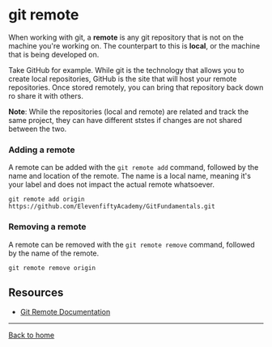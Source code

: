 # git remote

When working with git, a **remote** is any git repository that is not on the machine you're working on. The counterpart to this is **local**, or the machine that is being developed on.

Take GitHub for example. While git is the technology that allows you to create local repositories, GitHub is the site that will host your remote repositories. Once stored remotely, you can bring that repository back down ro share it with others.

**Note**: While the repositories (local and remote) are related and track the same project, they can have different ststes if changes are not shared between the two.

### Adding a remote

A remote can be added with the `git remote add` command, followed by the name and location of the remote. The name is a local name, meaning it's your label and does not impact the actual remote whatsoever.

```
git remote add origin https://github.com/ElevenfiftyAcademy/GitFundamentals.git
```

### Removing a remote

A remote can be removed with the   `git remote remove` command, followed by the name of the remote.

```
git remote remove origin
```

## Resources
- [Git Remote Documentation](https://git-scm.com/docs/git-remote)
---

[Back to home](./README.md)
